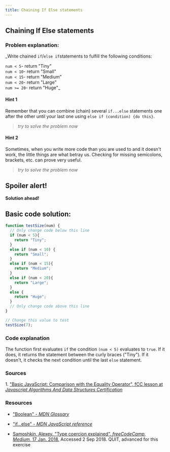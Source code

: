 ```yaml
---
title: Chaining If Else statements
---
```

##  Chaining If Else statements

### Problem explanation:
_Write chained  `if`/`else if`statements to fulfill the following conditions:

`num < 5`- return "Tiny"  
`num < 10`- return "Small"  
`num < 15`- return "Medium"  
`num < 20`- return "Large"  
`num >= 20`- return "Huge"_

#### Hint 1
Remember that you can combine (chain) several `if...else` statements one after the other until your last one using `else if (condition) {do this}`.
> _try to solve the problem now_
> 
#### Hint 2
Sometimes, when you write more code than you are used to and it doesn't work, the little things are what betray us. Checking for missing semicolons, brackets, etc. can prove very useful.
> _try to solve the problem now_


## Spoiler alert!

**Solution ahead!**

## Basic code solution:

```javascript
function testSize(num) {
  // Only change code below this line
  if (num < 5){
    return "Tiny";
  }
  else if (num < 10) {
    return "Small";
  }
  else if (num < 15){
    return "Medium";
  }
  else if (num < 20){
    return "Large";
  }
  else {
    return "Huge";
  }
  // Only change code above this line
}

// Change this value to test
testSize(7);
```

### Code explanation
The function first evaluates `if` the condition `(num < 5)` evaluates to `true`. If it does, it returns the statement between the curly braces ("Tiny"). If it doesn't, it checks the next condition until the last `else` statement. 

### Sources
<span id="cite1">1</span>. ["Basic JavaScript: Comparison with the Equality Operator", fCC lesson at *Javascript Algorithms And Data Structures Certification*](https://learn.freecodecamp.org/javascript-algorithms-and-data-structures/basic-javascript/comparison-with-the-equality-operator)

### Resources
- ["Boolean" - *MDN Glossary*](https://developer.mozilla.org/en-US/docs/Glossary/Boolean)

- ["if...else" - *MDN JavaScript reference*](https://developer.mozilla.org/en-US/docs/Web/JavaScript/Reference/Statements/if...else)

- [Samoshkin, Alexey. "Type coercion explained". *freeCodeCamp, Medium*, 17 Jan. 2018.](https://medium.freecodecamp.org/js-type-coercion-explained-27ba3d9a2839) Accessed 2 Sep 2018. QUIT, advanced for this exercise
<!--stackedit_data:
eyJoaXN0b3J5IjpbLTk5MjM0NjI5NywxNzE4ODgxMjQ5LC0xNT
ExOTk1MTQyLDE1ODA1OTI1OTEsMTczNDM0MjM1NF19
-->